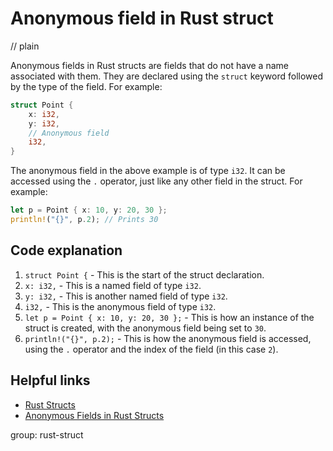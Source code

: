 # Anonymous field in Rust struct
// plain

Anonymous fields in Rust structs are fields that do not have a name associated with them. They are declared using the `struct` keyword followed by the type of the field. For example:

```rust
struct Point {
    x: i32,
    y: i32,
    // Anonymous field
    i32,
}
```

The anonymous field in the above example is of type `i32`. It can be accessed using the `.` operator, just like any other field in the struct. For example:

```rust
let p = Point { x: 10, y: 20, 30 };
println!("{}", p.2); // Prints 30
```

## Code explanation


1. `struct Point {` - This is the start of the struct declaration.
2. `x: i32,` - This is a named field of type `i32`.
3. `y: i32,` - This is another named field of type `i32`.
4. `i32,` - This is the anonymous field of type `i32`.
5. `let p = Point { x: 10, y: 20, 30 };` - This is how an instance of the struct is created, with the anonymous field being set to `30`.
6. `println!("{}", p.2);` - This is how the anonymous field is accessed, using the `.` operator and the index of the field (in this case `2`).

## Helpful links

- [Rust Structs](https://doc.rust-lang.org/book/ch05-01-defining-structs.html)
- [Anonymous Fields in Rust Structs](https://doc.rust-lang.org/book/ch05-03-method-syntax.html#anonymous-fields-in-structs)

group: rust-struct